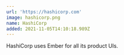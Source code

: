 ```yaml
---
url: 'https://hashicorp.com'
image: hashicorp.png
name: HashiCorp
added: 2021-11-05T14:10:18.989Z
---
```

HashiCorp uses Ember for all its product UIs.